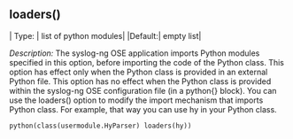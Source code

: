 ## loaders()

|  Type: |     list of python modules|
|Default:|   empty list|

*Description:* The syslog-ng OSE application imports Python modules
specified in this option, before importing the code of the Python class.
This option has effect only when the Python class is provided in an
external Python file. This option has no effect when the Python class is
provided within the syslog-ng OSE configuration file (in a python{}
block). You can use the loaders() option to modify the import mechanism
that imports Python class. For example, that way you can use
hy in your Python class.

```config
python(class(usermodule.HyParser) loaders(hy))
```

